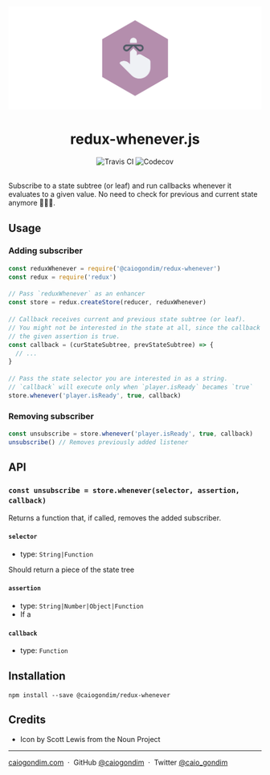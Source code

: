 <img src="https://github.com/caiogondim/redux-whenever.js/blob/master/img/banner.png">

<h1 align="center">redux-whenever.js</h1>

<div align="center">
<img src="http://travis-ci.org/caiogondim/redux-whenever.js.svg?branch=master" alt="Travis CI"> <img src="https://codecov.io/gh/caiogondim/redux-whenever.js/branch/master/graph/badge.svg" alt="Codecov">
</div>

<br>

Subscribe to a state subtree (or leaf) and run callbacks whenever it evaluates to a given value.
No need to check for previous and current state anymore 🎉🎉🎉.

## Usage

### Adding subscriber

```js
const reduxWhenever = require('@caiogondim/redux-whenever')
const redux = require('redux')

// Pass `reduxWhenever` as an enhancer
const store = redux.createStore(reducer, reduxWhenever)

// Callback receives current and previous state subtree (or leaf).
// You might not be interested in the state at all, since the callback will only be executed if
// the given assertion is true.
const callback = (curStateSubtree, prevStateSubtree) => {
  // ...
}

// Pass the state selector you are interested in as a string.
// `callback` will execute only when `player.isReady` becames `true`
store.whenever('player.isReady', true, callback)
```

### Removing subscriber
```js
const unsubscribe = store.whenever('player.isReady', true, callback)
unsubscribe() // Removes previously added listener
```

## API

### `const unsubscribe = store.whenever(selector, assertion, callback)`
Returns a function that, if called, removes the added subscriber.

#### `selector`
- type: `String|Function`

Should return a piece of the state tree

#### `assertion`
- type: `String|Number|Object|Function`
- If a

#### `callback`
- type: `Function`

## Installation

```
npm install --save @caiogondim/redux-whenever
```

## Credits
- Icon by Scott Lewis from the Noun Project

---

[caiogondim.com](https://caiogondim.com) &nbsp;&middot;&nbsp;
GitHub [@caiogondim](https://github.com/caiogondim) &nbsp;&middot;&nbsp;
Twitter [@caio_gondim](https://twitter.com/caio_gondim)
